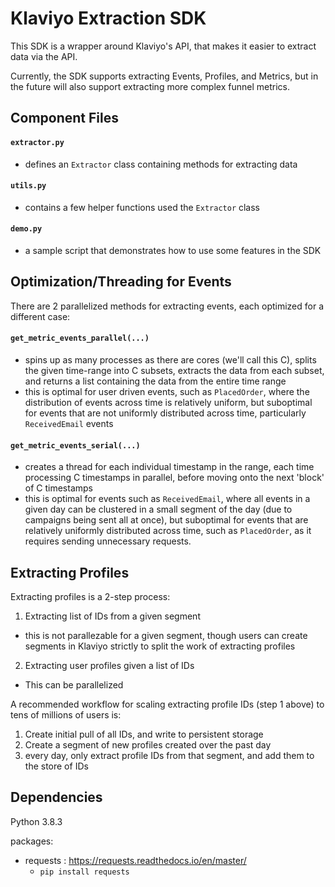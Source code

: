 # Klaviyo Extraction SDK

This SDK is a wrapper around Klaviyo's API, that makes it easier to extract data via the API.

Currently, the SDK supports extracting Events, Profiles, and Metrics, but in the future will also support extracting more complex funnel metrics.

## Component Files

#### `extractor.py`
- defines an `Extractor` class containing methods for extracting data

#### `utils.py`
- contains a few helper functions used the `Extractor` class

#### `demo.py`
- a sample script that demonstrates how to use some features in the SDK


## Optimization/Threading for Events

There are 2 parallelized methods for extracting events, each optimized for a different case:

#### `get_metric_events_parallel(...)`
- spins up as many processes as there are cores (we'll call this C), splits the given time-range into C subsets, extracts the data from each subset, and returns a list containing the data from the entire time range
- this is optimal for user driven events, such as `PlacedOrder`, where the distribution of events across time is relatively uniform, but suboptimal for events that are not uniformly distributed across time, particularly `ReceivedEmail` events

#### `get_metric_events_serial(...)`
- creates a thread for each individual timestamp in the range, each time processing C timestamps in parallel, before moving onto the next 'block' of C timestamps
- this is optimal for events such as `ReceivedEmail`, where all events in a given day can be clustered in a small segment of the day (due to campaigns being sent all at once), but suboptimal for events that are relatively uniformly distributed across time, such as `PlacedOrder`, as it requires sending unnecessary requests.

## Extracting Profiles

Extracting profiles is a 2-step process:
1. Extracting list of IDs from a given segment
  - this is not parallezable for a given segment, though users can create segments in Klaviyo strictly to split the work of extracting profiles
2. Extracting user profiles given a list of IDs
  - This can be parallelized
  
A recommended workflow for scaling extracting profile IDs (step 1 above) to tens of millions of users is:
1. Create initial pull of all IDs, and write to persistent storage
2. Create a segment of new profiles created over the past day
3. every day, only extract profile IDs from that segment, and add them to the store of IDs


## Dependencies

Python 3.8.3

packages:
- requests : https://requests.readthedocs.io/en/master/
  - `pip install requests`
